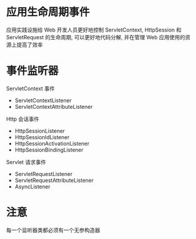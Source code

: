 # 应用生命周期事件

应用实践设施给 Web 开发人员更好地控制 ServletContext, HttpSession 和 ServletRequest 的生命周期,
可以更好地代码分解, 并在管理 Web 应用使用的资源上提高了效率

# 事件监听器

ServletContext 事件

* ServletContextListener
* ServletContextAttributeListener

Http 会话事件

* HttpSessionListener
* HttpSessionIdListener
* HttpSessionActivationListener
* HttpSessionBindingListener

Servlet 请求事件

* ServletRequestListener
* ServletRequestAttributeListener
* AsyncListener

# 注意

每一个监听器类都必须有一个无参构造器
